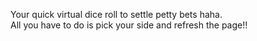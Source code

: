 Your quick virtual dice roll to settle petty bets haha.
<br />
All you have to do is pick your side and refresh the page!!
